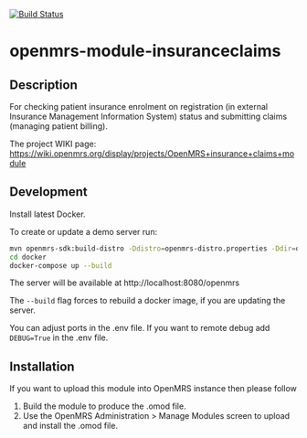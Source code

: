 [![Build Status](https://travis-ci.org/openmrs/openmrs-module-insuranceclaims.svg?branch=master)](https://travis-ci.org/openmrs/openmrs-module-insuranceclaims)

# openmrs-module-insuranceclaims

Description
-----------
For checking patient insurance enrolment on registration (in external Insurance Management Information System) status and submitting claims (managing patient billing).

The project WIKI page:
https://wiki.openmrs.org/display/projects/OpenMRS+insurance+claims+module

Development
-----------
Install latest Docker.

To create or update a demo server run:
```bash
mvn openmrs-sdk:build-distro -Ddistro=openmrs-distro.properties -Ddir=docker
cd docker
docker-compose up --build
```
The server will be available at http://localhost:8080/openmrs

The `--build` flag forces to rebuild a docker image, if you are updating the server.

You can adjust ports in the .env file.
If you want to remote debug add `DEBUG=True` in the .env file.

Installation 
------------
If you want to upload this module into OpenMRS instance then please follow
1. Build the module to produce the .omod file.
2. Use the OpenMRS Administration > Manage Modules screen to upload and install the .omod file.
